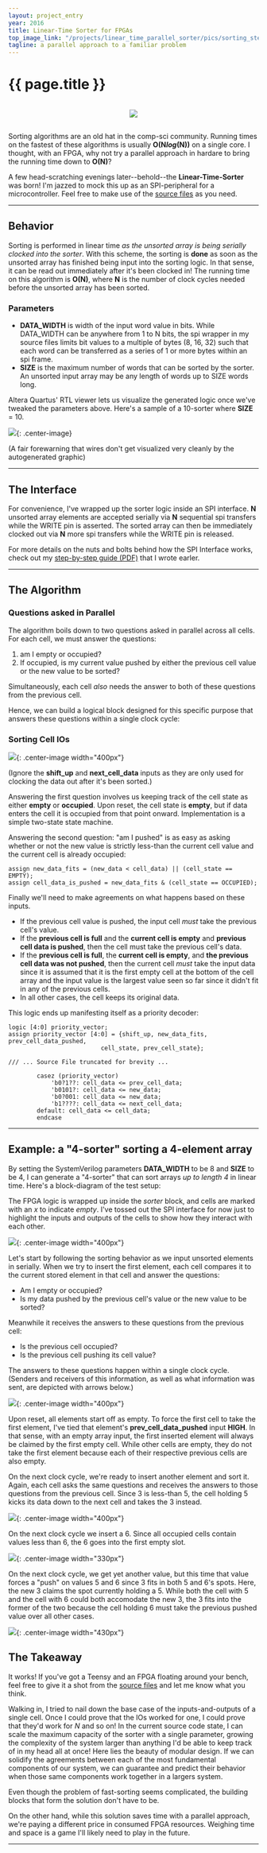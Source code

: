 ```yaml
---
layout: project_entry
year: 2016
title: Linear-Time Sorter for FPGAs
top_image_link: "/projects/linear_time_parallel_sorter/pics/sorting_steps.png"
tagline: a parallel approach to a familiar problem
---
```


# {{ page.title }}

<center>
<img src="{{page.top_image_link}}"
vspace="15px">
</center>

Sorting algorithms are an old hat in the comp-sci community.
Running times on the fastest of these algorithms is usually __O(N*log*(N))__ on a
single core.
I thought, with an FPGA, why not try a parallel approach in hardare to bring the running time down to __O(N)__?

A few head-scratching evenings later--behold--the __Linear-Time-Sorter__ was born!
I'm jazzed to mock this up as an SPI-peripheral for a microcontroller.
Feel free to make use of the [source files](https://github.com/Poofjunior/fpga_fast_serial_sort) as you need.

***

## Behavior

Sorting is performed in linear time _as the unsorted array is being serially clocked into the sorter_.
With this scheme, the sorting is __done__ as soon as the unsorted array has finished being input into the sorting logic. In that sense, it can be read out immediately after it's been clocked in!
The running time on this algorithm is __O(N)__, where __N__ is the number of clock cycles needed before the unsorted array has been sorted.

### Parameters



* __DATA_WIDTH__ is width of the input word value in bits. While DATA_WIDTH can be anywhere from 1 to N bits, the spi wrapper in my source files limits bit values to a multiple of bytes (8, 16, 32) such that each word can be transferred as a series of 1 or more bytes within an spi frame.
* __SIZE__ is the maximum number of words that can be sorted by the sorter. An unsorted input array may be any length of words up to SIZE words long.

Altera Quartus' RTL viewer lets us visualize the generated logic once we've tweaked the parameters above.
Here's a sample of a 10-sorter where __SIZE__ = 10.

![](/projects/linear_time_parallel_sorter/pics/parameterized_length.png){: .center-image}

(A fair forewarning that wires don't get visualized very cleanly by the autogenerated graphic) 

***

## The Interface

For convenience, I've wrapped up the sorter logic inside an SPI interface.
__N__ unsorted array elements are accepted serially via __N__ sequential spi transfers while the WRITE pin is asserted.
The sorted array can then be immediately clocked out via __N__ more spi transfers while the WRITE pin is released.

For more details on the nuts and bolts behind how the SPI Interface works, check out my [step-by-step guide (PDF)](/projects/linear_time_parallel_sorting/downloads/FPGA_PeripheralExpansion.pdf) that I wrote earler.

***

## The Algorithm

### Questions asked in Parallel

The algorithm boils down to two questions asked in parallel across all cells.
For each cell, we must answer the questions:

1. am I empty or occupied?
2. If occupied, is my current value pushed by either the previous cell value or the new value to be sorted?

Simultaneously, each cell _also_ needs the answer to both of these questions from the previous cell.

Hence, we can build a logical block designed for this specific purpose that answers these questions within a single clock cycle:

### Sorting Cell IOs

![](/projects/linear_time_parallel_sorter/pics/sorting_cell_anatomy.png){: .center-image width="400px"}

(Ignore the __shift_up__ and __next_cell_data__ inputs as they are only used for clocking the data out after it's been sorted.)

Answering the first question involves us keeping track of the cell state as either __empty__ or __occupied__.
Upon reset, the cell state is __empty__, but if data enters the cell it is occupied from that point onward.
Implementation is a simple two-state state machine.

Answering the second question: "am I pushed" is as easy as asking whether or not the new value is strictly less-than the current cell value and the current cell is already occupied:
    
    assign new_data_fits = (new_data < cell_data) || (cell_state == EMPTY);
    assign cell_data_is_pushed = new_data_fits & (cell_state == OCCUPIED);
    

Finally we'll need to make agreements on what happens based on these inputs.

* If the previous cell value is pushed, the input cell _must_ take the previous cell's value.
* If the __previous cell is full__ and the __current cell is empty__ and __previous cell data is pushed__, then the cell must take the previous cell's data.
* If the __previous cell is full__, the __current cell is empty__, and __the previous cell data was not pushed__, then the current cell _must_ take the input data since it is assumed that it is the first empty cell at the bottom of the cell array and the input value is the largest value seen so far since it didn't fit in any of the previous cells.
* In all other cases, the cell keeps its original data.

This logic ends up manifesting itself as a priority decoder:
    
    logic [4:0] priority_vector;
    assign priority_vector [4:0] = {shift_up, new_data_fits, prev_cell_data_pushed,
                              cell_state, prev_cell_state};
    
    /// ... Source File truncated for brevity ...
    
            casez (priority_vector)
                'b0?1??: cell_data <= prev_cell_data;
                'b0101?: cell_data <= new_data;
                'b0?001: cell_data <= new_data;
                'b1????: cell_data <= next_cell_data;
            default: cell_data <= cell_data;
            endcase
    

***

## Example: a "4-sorter" sorting a 4-element array

By setting the SystemVerilog parameters __DATA_WIDTH__ to be 8 and __SIZE__ to be 4, I can generate a "4-sorter" that can sort arrays _up to length 4_ in linear time.
Here's a block-diagram of the test setup:

The FPGA logic is wrapped up inside the _sorter_ block, and cells are marked with an _x_ to indicate _empty_.
I've tossed out the SPI interface for now just to highlight the inputs and outputs of the cells to show how they interact with each other.

![](/projects/linear_time_parallel_sorter/pics/test_setup.png){: .center-image width="400px"}

Let's start by following the sorting behavior as we input unsorted elements in serially.
When we try to insert the first element, each cell compares it to the current stored element in that cell and answer the questions:

* Am I empty or occupied?
* Is my data pushed by the previous cell's value or the new value to be sorted?

Meanwhile it receives the answers to these questions from the previous cell:

* Is the previous cell occupied?
* Is the previous cell pushing its cell value?

The answers to these questions happen within a single clock cycle.
(Senders and receivers of this information, as well as what information was sent, are depicted with arrows below.)

![](/projects/linear_time_parallel_sorter/pics/insert_first_element.png){: .center-image width="400px"}

Upon reset, all elements start off as empty.
To force the first cell to take the first element, I've tied that element's __prev_cell_data_pushed__ input __HIGH__.
In that sense, with an empty array input, the first inserted element will always be claimed by the first empty cell.
While other cells are empty, they do not take the first element because each of their respective previous cells are also empty.


On the next clock cycle, we're ready to insert another element and sort it.
Again, each cell asks the same questions and receives the answers to those questions from the previous cell.
Since 3 is less-than 5, the cell holding 5 kicks its data down to the next cell and takes the 3 instead.

![](/projects/linear_time_parallel_sorter/pics/insert_second_element.png){: .center-image width="400px"}

On the next clock cycle we insert a 6. Since all occupied cells contain values less than 6, the 6 goes into the first empty slot.

![](/projects/linear_time_parallel_sorter/pics/insert_third_element.png){: .center-image width="330px"}

On the next clock cycle, we get yet another value, but this time that value forces a "push" on values 5 and 6 since 3 fits in both 5 and 6's spots.
Here, the new 3 claims the spot currently holding a 5.
While both the cell with 5 and the cell with 6 could both accomodate the new 3, the 3 fits into the former of the two because the cell holding 6 must take the previous pushed value over all other cases.

![](/projects/linear_time_parallel_sorter/pics/insert_fourth_element.png){: .center-image width="430px"}



## The Takeaway

It works! If you've got a Teensy and an FPGA floating around your bench, feel free to give it a shot from the [source files](https://github.com/Poofjunior/fpga_fast_serial_sort) and let me know what you think.

Walking in, I tried to nail down the base case of the inputs-and-outputs of a single cell.
Once I could prove that the IOs worked for one, I could prove that they'd work for _N_ and so on!
In the current source code state, I can scale the maximum capacity of the sorter with a single parameter, growing the complexity of the system larger than anything I'd be able to keep track of in my head all at once!
Here lies the beauty of modular design.
If we can solidify the agreements between each of the most fundamental components of our system, we can guarantee and predict their behavior when those same components work together in a largers system.

Even though the problem of fast-sorting seems complicated, the building blocks that form the solution don't have to be.

On the other hand, while this solution saves time with a parallel approach, we're paying a different price in consumed FPGA resources.
Weighing time and space is a game I'll likely need to play in the future.

***
